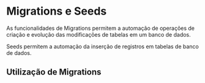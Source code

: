 # Migrations e Seeds #
>
As funcionalidades de Migrations permitem a automação de operações de criação e
evolução das modificações de tabelas em um banco de dados. 
>
>
Seeds permitem a automação da inserção de registros em tabelas de banco de dados. 
>

## Utilização de Migrations ##
>

>